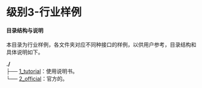 # 级别3-行业样例

#### 目录结构与说明

本目录为行业样例，各文件夹对应不同种接口的样例，以供用户参考，目录结构和具体说明如下。

**./**   
├── [1_tutorial](https://github.com/Huawei-Ascend/samples/tree/dev/c++/level1_single_api/1_acl)：使用说明书。   
└── [2_official](https://github.com/Huawei-Ascend/samples/tree/dev/c++/level1_single_api/2_atc)：官方的。   
